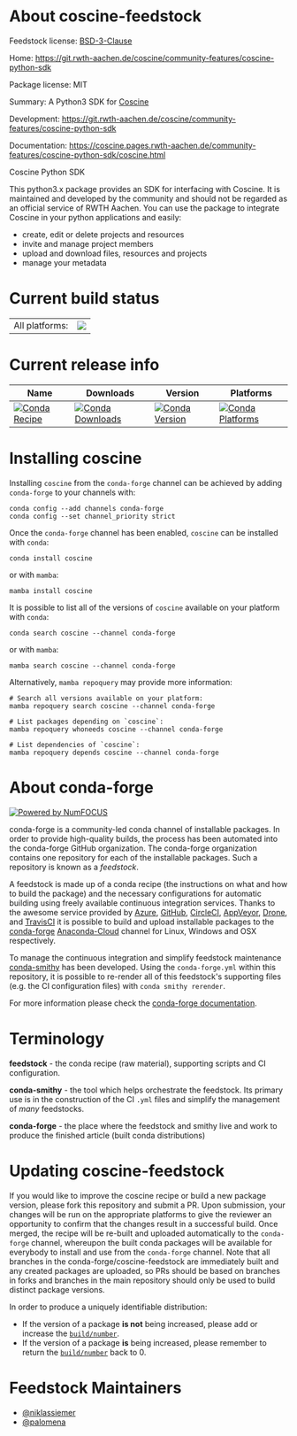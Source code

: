 About coscine-feedstock
=======================

Feedstock license: [BSD-3-Clause](https://github.com/conda-forge/coscine-feedstock/blob/main/LICENSE.txt)

Home: https://git.rwth-aachen.de/coscine/community-features/coscine-python-sdk

Package license: MIT

Summary: A Python3 SDK for [Coscine](https://coscine.rwth-aachen.de/)

Development: https://git.rwth-aachen.de/coscine/community-features/coscine-python-sdk

Documentation: https://coscine.pages.rwth-aachen.de/community-features/coscine-python-sdk/coscine.html

Coscine Python SDK

This python3.x package provides an SDK for interfacing with Coscine.
It is maintained and developed by the community and should not be regarded
as an official service of RWTH Aachen.
You can use the package to integrate Coscine in your python applications
and easily:
- create, edit or delete projects and resources
- invite and manage project members
- upload and download files, resources and projects
- manage your metadata


Current build status
====================


<table><tr><td>All platforms:</td>
    <td>
      <a href="https://dev.azure.com/conda-forge/feedstock-builds/_build/latest?definitionId=15496&branchName=main">
        <img src="https://dev.azure.com/conda-forge/feedstock-builds/_apis/build/status/coscine-feedstock?branchName=main">
      </a>
    </td>
  </tr>
</table>

Current release info
====================

| Name | Downloads | Version | Platforms |
| --- | --- | --- | --- |
| [![Conda Recipe](https://img.shields.io/badge/recipe-coscine-green.svg)](https://anaconda.org/conda-forge/coscine) | [![Conda Downloads](https://img.shields.io/conda/dn/conda-forge/coscine.svg)](https://anaconda.org/conda-forge/coscine) | [![Conda Version](https://img.shields.io/conda/vn/conda-forge/coscine.svg)](https://anaconda.org/conda-forge/coscine) | [![Conda Platforms](https://img.shields.io/conda/pn/conda-forge/coscine.svg)](https://anaconda.org/conda-forge/coscine) |

Installing coscine
==================

Installing `coscine` from the `conda-forge` channel can be achieved by adding `conda-forge` to your channels with:

```
conda config --add channels conda-forge
conda config --set channel_priority strict
```

Once the `conda-forge` channel has been enabled, `coscine` can be installed with `conda`:

```
conda install coscine
```

or with `mamba`:

```
mamba install coscine
```

It is possible to list all of the versions of `coscine` available on your platform with `conda`:

```
conda search coscine --channel conda-forge
```

or with `mamba`:

```
mamba search coscine --channel conda-forge
```

Alternatively, `mamba repoquery` may provide more information:

```
# Search all versions available on your platform:
mamba repoquery search coscine --channel conda-forge

# List packages depending on `coscine`:
mamba repoquery whoneeds coscine --channel conda-forge

# List dependencies of `coscine`:
mamba repoquery depends coscine --channel conda-forge
```


About conda-forge
=================

[![Powered by
NumFOCUS](https://img.shields.io/badge/powered%20by-NumFOCUS-orange.svg?style=flat&colorA=E1523D&colorB=007D8A)](https://numfocus.org)

conda-forge is a community-led conda channel of installable packages.
In order to provide high-quality builds, the process has been automated into the
conda-forge GitHub organization. The conda-forge organization contains one repository
for each of the installable packages. Such a repository is known as a *feedstock*.

A feedstock is made up of a conda recipe (the instructions on what and how to build
the package) and the necessary configurations for automatic building using freely
available continuous integration services. Thanks to the awesome service provided by
[Azure](https://azure.microsoft.com/en-us/services/devops/), [GitHub](https://github.com/),
[CircleCI](https://circleci.com/), [AppVeyor](https://www.appveyor.com/),
[Drone](https://cloud.drone.io/welcome), and [TravisCI](https://travis-ci.com/)
it is possible to build and upload installable packages to the
[conda-forge](https://anaconda.org/conda-forge) [Anaconda-Cloud](https://anaconda.org/)
channel for Linux, Windows and OSX respectively.

To manage the continuous integration and simplify feedstock maintenance
[conda-smithy](https://github.com/conda-forge/conda-smithy) has been developed.
Using the ``conda-forge.yml`` within this repository, it is possible to re-render all of
this feedstock's supporting files (e.g. the CI configuration files) with ``conda smithy rerender``.

For more information please check the [conda-forge documentation](https://conda-forge.org/docs/).

Terminology
===========

**feedstock** - the conda recipe (raw material), supporting scripts and CI configuration.

**conda-smithy** - the tool which helps orchestrate the feedstock.
                   Its primary use is in the construction of the CI ``.yml`` files
                   and simplify the management of *many* feedstocks.

**conda-forge** - the place where the feedstock and smithy live and work to
                  produce the finished article (built conda distributions)


Updating coscine-feedstock
==========================

If you would like to improve the coscine recipe or build a new
package version, please fork this repository and submit a PR. Upon submission,
your changes will be run on the appropriate platforms to give the reviewer an
opportunity to confirm that the changes result in a successful build. Once
merged, the recipe will be re-built and uploaded automatically to the
`conda-forge` channel, whereupon the built conda packages will be available for
everybody to install and use from the `conda-forge` channel.
Note that all branches in the conda-forge/coscine-feedstock are
immediately built and any created packages are uploaded, so PRs should be based
on branches in forks and branches in the main repository should only be used to
build distinct package versions.

In order to produce a uniquely identifiable distribution:
 * If the version of a package **is not** being increased, please add or increase
   the [``build/number``](https://docs.conda.io/projects/conda-build/en/latest/resources/define-metadata.html#build-number-and-string).
 * If the version of a package **is** being increased, please remember to return
   the [``build/number``](https://docs.conda.io/projects/conda-build/en/latest/resources/define-metadata.html#build-number-and-string)
   back to 0.

Feedstock Maintainers
=====================

* [@niklassiemer](https://github.com/niklassiemer/)
* [@palomena](https://github.com/palomena/)

